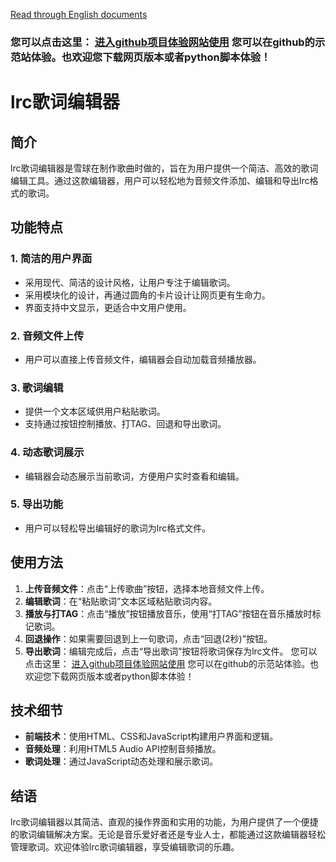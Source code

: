<a href="https://github.com/wsxqyy/music_lyrics_production_to_tga/blob/main/README_en.md">Read through English documents</a>
### 您可以点击这里：  <a href="https://wsxqyy.github.io/music_lyrics_production_to_tga">进入github项目体验网站使用</a>   您可以在github的示范站体验。也欢迎您下载网页版本或者python脚本体验！
# lrc歌词编辑器
## 简介
lrc歌词编辑器是雪球在制作歌曲时做的，旨在为用户提供一个简洁、高效的歌词编辑工具。通过这款编辑器，用户可以轻松地为音频文件添加、编辑和导出lrc格式的歌词。

## 功能特点

### 1. 简洁的用户界面
- 采用现代、简洁的设计风格，让用户专注于编辑歌词。
- 采用模块化的设计，再通过圆角的卡片设计让网页更有生命力。
- 界面支持中文显示，更适合中文用户使用。

### 2. 音频文件上传
- 用户可以直接上传音频文件，编辑器会自动加载音频播放器。

### 3. 歌词编辑
- 提供一个文本区域供用户粘贴歌词。
- 支持通过按钮控制播放、打TAG、回退和导出歌词。

### 4. 动态歌词展示
- 编辑器会动态展示当前歌词，方便用户实时查看和编辑。

### 5. 导出功能
- 用户可以轻松导出编辑好的歌词为lrc格式文件。

## 使用方法

1. **上传音频文件**：点击“上传歌曲”按钮，选择本地音频文件上传。
2. **编辑歌词**：在“粘贴歌词”文本区域粘贴歌词内容。
3. **播放与打TAG**：点击“播放”按钮播放音乐，使用“打TAG”按钮在音乐播放时标记歌词。
4. **回退操作**：如果需要回退到上一句歌词，点击“回退(2秒)”按钮。
5. **导出歌词**：编辑完成后，点击“导出歌词”按钮将歌词保存为lrc文件。
您可以点击这里：  <a href="https://wsxqyy.github.io/music_lyrics_production_to_tga">进入github项目体验网站使用</a>   您可以在github的示范站体验。也欢迎您下载网页版本或者python脚本体验！
## 技术细节

- **前端技术**：使用HTML、CSS和JavaScript构建用户界面和逻辑。
- **音频处理**：利用HTML5 Audio API控制音频播放。
- **歌词处理**：通过JavaScript动态处理和展示歌词。

## 结语

lrc歌词编辑器以其简洁、直观的操作界面和实用的功能，为用户提供了一个便捷的歌词编辑解决方案。无论是音乐爱好者还是专业人士，都能通过这款编辑器轻松管理歌词。欢迎体验lrc歌词编辑器，享受编辑歌词的乐趣。
